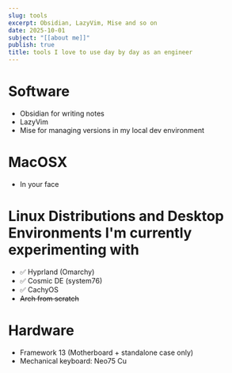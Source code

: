 ```yaml
---
slug: tools
excerpt: Obsidian, LazyVim, Mise and so on
date: 2025-10-01
subject: "[[about me]]"
publish: true
title: tools I love to use day by day as an engineer
---
```

# Software
- Obsidian for writing notes
- LazyVim
- Mise for managing versions in my local dev environment

# MacOSX
- In your face

# Linux Distributions and Desktop Environments I'm currently experimenting with
- ✅ Hyprland (Omarchy)
- ✅ Cosmic DE (system76)
- ✅ CachyOS
- ~~Arch from scratch~~

# Hardware
- Framework 13 (Motherboard + standalone case only)
- Mechanical keyboard: Neo75 Cu